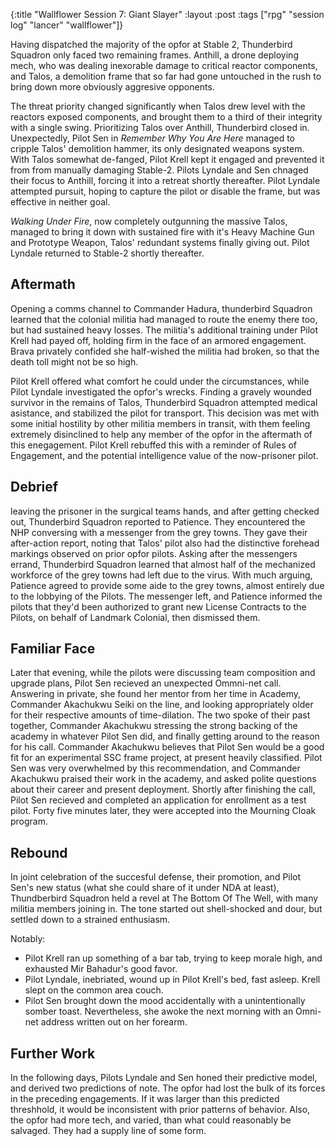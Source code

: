{:title "Wallflower Session 7: Giant Slayer"
:layout :post
:tags ["rpg" "session log" "lancer" "wallflower"]}

Having dispatched the majority of the opfor at Stable 2, Thunderbird Squadron only faced two remaining frames.
Anthill, a drone deploying mech, who was dealing inexorable damage to critical reactor components, 
and Talos, a demolition frame that so far had gone untouched in the rush to bring down more obviously aggresive opponents.

The threat priority changed significantly when Talos drew level with the reactors exposed components, and brought them to a third of their integrity with a single swing. Prioritizing Talos over Anthill, Thunderbird closed in.
Unexpectedly, Pilot Sen in *Remember Why You Are Here* managed to cripple Talos' demolition hammer, its only designated weapons system.
With Talos somewhat de-fanged, Pilot Krell kept it engaged and prevented it from from manually damaging Stable-2.
Pilots Lyndale and Sen chnaged their focus to Anthill, forcing it into a retreat shortly thereafter. 
Pilot Lyndale attempted pursuit, hoping to capture the pilot or disable the frame, but was effective in neither goal.

*Walking Under Fire*, now completely outgunning the massive Talos, managed to bring it down with sustained fire with it's Heavy Machine Gun and Prototype Weapon, Talos' redundant systems finally giving out. Pilot Lyndale returned to Stable-2 shortly thereafter.

## Aftermath
Opening a comms channel to Commander Hadura, thunderbird Squadron learned that the colonial militia had managed to route the enemy there too, but had sustained heavy losses. The militia's additional training under Pilot Krell had payed off, holding firm in the face of an armored engagement.
Brava privately confided she half-wished the militia had broken, so that the death toll might not be so high.

Pilot Krell offered what comfort he could under the circumstances, while Pilot Lyndale investigated the opfor's wrecks. Finding a gravely wounded survivor in the remains of Talos,
Thunderbird Squadron attempted medical asistance, and stabilized the pilot for transport. This decision was met with some initial hostility by other militia members in transit, with them feeling extremely disinclined to help any member of the opfor in the aftermath of this enegagement.
Pilot Krell rebuffed this with a reminder of Rules of Engagement, and the potential intelligence value of the now-prisoner pilot.

## Debrief
leaving the prisoner in the surgical teams hands, and after getting checked out, Thunderbird Squadron reported to Patience.
They encountered the NHP conversing with a messenger from the grey towns.
They gave their after-action report, noting that Talos' pilot also had the distinctive forehead markings observed on prior opfor pilots.
Asking after the messengers errand, Thunderbird Squadron learned that almost half of the mechanized workforce of the grey towns had left due to the virus.
With much arguing, Patience agreed to provide some aide to the grey towns, almost entirely due to the lobbying of the Pilots.
The messenger left, and Patience informed the pilots that they'd been authorized to grant new License Contracts to the Pilots, on behalf of Landmark Colonial, then dismissed them.

## Familiar Face
Later that evening, while the pilots were discussing team composition and upgrade plans, Pilot Sen recieved an unexpected Ommni-net call.
Answering in private, she found her mentor from her time in Academy, Commander Akachukwu Seiki on the line, and looking appropriately older for their respective amounts of time-dilation.
The two spoke of their past together, Commander Akachukwu stressing the strong backing of the academy in whatever Pilot Sen did, and finally getting around to the reason for his call.
Commander Akachukwu believes that Pilot Sen would be a good fit for an experimental SSC frame project, at present heavily classified. Pilot Sen was very overwhelmed by this recommendation, and Commander Akachukwu praised their work in the academy, and asked polite questions about their career and present deployment. Shortly after finishing the call, Pilot Sen recieved and completed an application for enrollment as a test pilot. Forty five minutes later, they were accepted into the Mourning Cloak program.

## Rebound
In joint celebration of the succesful defense, their promotion, and Pilot Sen's new status (what she could share of it under NDA at least), Thundberbird Squadron held a revel at The Bottom Of The Well, with many militia members joining in. The tone started out shell-shocked and dour, but settled down to a strained enthusiasm.

Notably:

* Pilot Krell ran up something of a bar tab, trying to keep morale high, and exhausted Mir Bahadur's good favor.
* Pilot Lyndale, inebriated, wound up in Pilot Krell's bed, fast asleep. Krell slept on the common area couch.
* Pilot Sen brought down the mood accidentally with a unintentionally somber toast. Nevertheless, she awoke the next morning with an Omni-net address written out on her forearm.

## Further Work
In the following days, Pilots Lyndale and Sen honed their predictive model, and derived two predictions of note. The opfor had lost the bulk of its forces in the preceding engagements. If it was larger than this predicted threshhold, it would be inconsistent with prior patterns of behavior.
Also, the opfor had more tech, and varied, than what could reasonably be salvaged. They had a supply line of some form.

